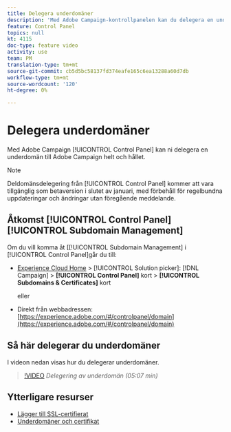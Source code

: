```yaml
---
title: Delegera underdomäner
description: 'Med Adobe Campaign-kontrollpanelen kan du delegera en underdomän till Adobe Campaign helt och hållet. Gör så här:'
feature: Control Panel
topics: null
kt: 4115
doc-type: feature video
activity: use
team: PM
translation-type: tm+mt
source-git-commit: cb5d5bc58137fd374eafe165c6ea13288a60d7db
workflow-type: tm+mt
source-wordcount: '120'
ht-degree: 0%

---
```



# Delegera underdomäner

Med Adobe Campaign [!UICONTROL Control Panel] kan ni delegera en underdomän till Adobe Campaign helt och hållet.

>[!NOTE]
> Deldomänsdelegering från [!UICONTROL Control Panel] kommer att vara tillgänglig som betaversion i slutet av januari, med förbehåll för
> regelbundna uppdateringar och ändringar utan föregående meddelande.

## Åtkomst [!UICONTROL Control Panel] [!UICONTROL Subdomain Management]

Om du vill komma åt [[!UICONTROL Subdomain Management] i [!UICONTROL Control Panel]går du till:

* [Experience Cloud Home](https://experience.adobe.com/#/home) > [!UICONTROL Solution picker]: [!DNL Campaign] > **[!UICONTROL Control Panel]** kort > **[!UICONTROL Subdomains & Certificates]** kort

   eller
* Direkt från webbadressen: [https://experience.adobe.com/#/controlpanel/domain](https://experience.adobe.com/#/controlpanel/domain)

## Så här delegerar du underdomäner

I videon nedan visas hur du delegerar underdomäner.

>[!VIDEO](https://video.tv.adobe.com/v/31390?quality=12)
*Delegering av underdomän (05:07 min)*

## Ytterligare resurser

* [Lägger till SSL-certifierat](/help/administrating/control-panel/adding-ssl-certificates.md)
* [Underdomäner och certifikat](https://docs.adobe.com/content/help/en/control-panel/using/subdomains-and-certificates/renewing-subdomain-certificate.html)

